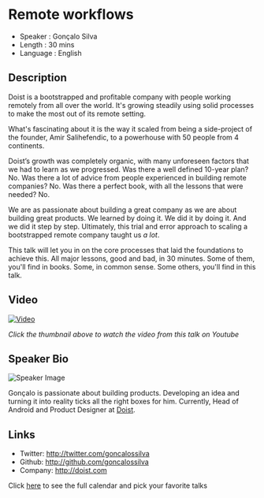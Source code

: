 Remote workflows
========================

* Speaker    : Gonçalo Silva
* Length      : 30 mins
* Language : English

Description
-----------

Doist is a bootstrapped and profitable company with people working remotely from all over the world. It's growing steadily using solid processes to make the most out of its remote setting.

What's fascinating about it is the way it scaled from being a side-project of the founder, Amir Salihefendic, to a powerhouse with 50 people from 4 continents. 

Doist’s growth was completely organic, with many unforeseen factors that we had to learn as we progressed. Was there a well defined 10-year plan? No. Was there a lot of advice from people experienced in building remote companies? No. Was there a perfect book, with all the lessons that were needed? No.

We are as passionate about building a great company as we are about building great products. We learned by doing it. We did it by doing it. And we did it step by step. Ultimately, this trial and error approach to scaling a bootstrapped remote company taught us _a lot_.

This talk will let you in on the core processes that laid the foundations to achieve this. All major lessons, good and bad, in 30 minutes. Some of them, you'll find in books. Some, in common sense. Some others, you'll find in this talk.

Video
-----

[![Video](https://img.youtube.com/vi/aA-EehkIs0Y/maxresdefault.jpg)](https://www.youtube.com/watch?v=aA-EehkIs0Y)

_Click the thumbnail above to watch the video from this talk on Youtube_

Speaker Bio
-----------

![Speaker Image](https://avatars2.githubusercontent.com/u/102931?v=3&s=400)

Gonçalo is passionate about building products. Developing an idea and turning it into reality ticks all the right boxes for him. Currently, Head of Android and Product Designer at [Doist](http://doist.io).


Links
-----

* Twitter: http://twitter.com/goncalossilva
* Github: http://github.com/goncalossilva
* Company: http://doist.com

Click [here][1] to see the full calendar and pick your favorite talks

[1]: https://pixels.camp/schedule/
